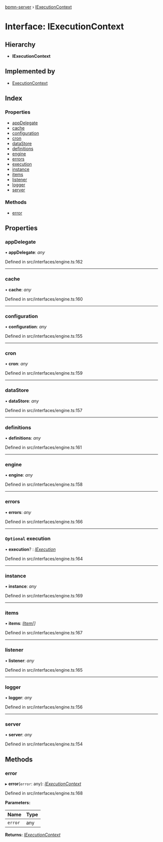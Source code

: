 [bpmn-server](../README.md) › [IExecutionContext](iexecutioncontext.md)

# Interface: IExecutionContext

## Hierarchy

* **IExecutionContext**

## Implemented by

* [ExecutionContext](../classes/executioncontext.md)

## Index

### Properties

* [appDelegate](iexecutioncontext.md#appdelegate)
* [cache](iexecutioncontext.md#cache)
* [configuration](iexecutioncontext.md#configuration)
* [cron](iexecutioncontext.md#cron)
* [dataStore](iexecutioncontext.md#datastore)
* [definitions](iexecutioncontext.md#definitions)
* [engine](iexecutioncontext.md#engine)
* [errors](iexecutioncontext.md#errors)
* [execution](iexecutioncontext.md#optional-execution)
* [instance](iexecutioncontext.md#instance)
* [items](iexecutioncontext.md#items)
* [listener](iexecutioncontext.md#listener)
* [logger](iexecutioncontext.md#logger)
* [server](iexecutioncontext.md#server)

### Methods

* [error](iexecutioncontext.md#error)

## Properties

###  appDelegate

• **appDelegate**: *any*

Defined in src/interfaces/engine.ts:162

___

###  cache

• **cache**: *any*

Defined in src/interfaces/engine.ts:160

___

###  configuration

• **configuration**: *any*

Defined in src/interfaces/engine.ts:155

___

###  cron

• **cron**: *any*

Defined in src/interfaces/engine.ts:159

___

###  dataStore

• **dataStore**: *any*

Defined in src/interfaces/engine.ts:157

___

###  definitions

• **definitions**: *any*

Defined in src/interfaces/engine.ts:161

___

###  engine

• **engine**: *any*

Defined in src/interfaces/engine.ts:158

___

###  errors

• **errors**: *any*

Defined in src/interfaces/engine.ts:166

___

### `Optional` execution

• **execution**? : *[IExecution](iexecution.md)*

Defined in src/interfaces/engine.ts:164

___

###  instance

• **instance**: *any*

Defined in src/interfaces/engine.ts:169

___

###  items

• **items**: *[IItem](iitem.md)[]*

Defined in src/interfaces/engine.ts:167

___

###  listener

• **listener**: *any*

Defined in src/interfaces/engine.ts:165

___

###  logger

• **logger**: *any*

Defined in src/interfaces/engine.ts:156

___

###  server

• **server**: *any*

Defined in src/interfaces/engine.ts:154

## Methods

###  error

▸ **error**(`error`: any): *[IExecutionContext](iexecutioncontext.md)*

Defined in src/interfaces/engine.ts:168

**Parameters:**

Name | Type |
------ | ------ |
`error` | any |

**Returns:** *[IExecutionContext](iexecutioncontext.md)*
